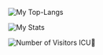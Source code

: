 <!--
ref: https://github.com/anuraghazra/github-readme-stats
-->

![My Top-Langs](https://github-readme-stats.vercel.app/api/top-langs/?username=fsps60312&langs_count=999&layout=compact&theme=city_lights)

![My Stats](https://github-readme-stats.vercel.app/api?username=fsps60312&show_icons=true&include_all_commits=true&count_private=true&theme=city_lights)

![Number of Visitors](https://visitor-badge.glitch.me/badge?page_id=fsps60312) ICU👀

<!--
### Hi there 👋


**fsps60312/fsps60312** is a ✨ _special_ ✨ repository because its `README.md` (this file) appears on your GitHub profile.

Here are some ideas to get you started:

- 🔭 I’m currently working on ...
- 🌱 I’m currently learning ...
- 👯 I’m looking to collaborate on ...
- 🤔 I’m looking for help with ...
- 💬 Ask me about ...
- 📫 How to reach me: ...
- 😄 Pronouns: ...
- ⚡ Fun fact: ...
-->
